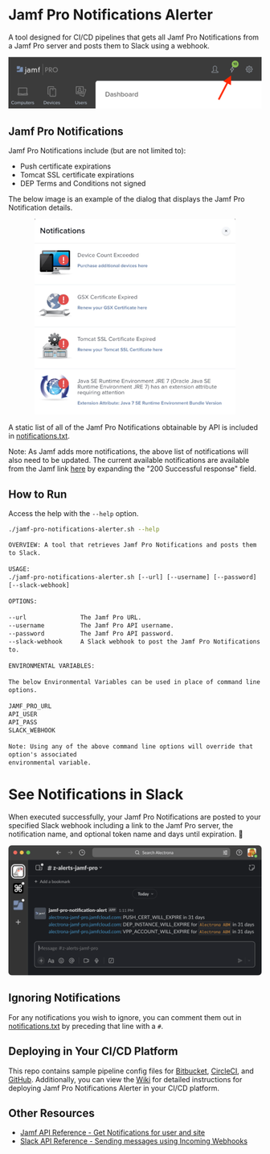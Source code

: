 # Jamf Pro Notifications Alerter

A tool designed for CI/CD pipelines that gets all Jamf Pro Notifications from a Jamf Pro server and posts them to Slack using a webhook.

![Jamf Pro Notifications in toolbar](images/jamf-pro-notifications-in-toolbar.png)

## Jamf Pro Notifications

Jamf Pro Notifications include (but are not limited to):
- Push certificate expirations
- Tomcat SSL certificate expirations
- DEP Terms and Conditions not signed

The below image is an example of the dialog that displays the Jamf Pro Notification details.

<p align="center">
<img alt="Jamf Pro Notifications Dialog" src="images/jamf-pro-notifications-dialog.png" width="400">
</p>

A static list of all of the Jamf Pro Notifications obtainable by API is included in [notifications.txt](notifications.txt).

Note: As Jamf adds more notifications, the above list of notifications will also need to be updated. The current available notifications are available from the Jamf link [here](#other-resources) by expanding the "200 Successful response" field.

## How to Run

Access the help with the `--help` option.

```sh
./jamf-pro-notifications-alerter.sh --help
```

```
OVERVIEW: A tool that retrieves Jamf Pro Notifications and posts them to Slack.

USAGE:
./jamf-pro-notifications-alerter.sh [--url] [--username] [--password] [--slack-webhook]

OPTIONS: 

--url               The Jamf Pro URL.
--username          The Jamf Pro API username.
--password          The Jamf Pro API password.
--slack-webhook     A Slack webhook to post the Jamf Pro Notifications to.

ENVIRONMENTAL VARIABLES:

The below Environmental Variables can be used in place of command line options.

JAMF_PRO_URL
API_USER
API_PASS
SLACK_WEBHOOK

Note: Using any of the above command line options will override that option's associated
environmental variable.
```

# See Notifications in Slack

When executed successfully, your Jamf Pro Notifications are posted to your specified Slack webhook including a link to the Jamf Pro server, the notification name, and optional token name and days until expiration. 🎉

![Jamf Pro Notifications in Slack](images/jamf-pro-notifications-in-slack.png)

## Ignoring Notifications

For any notifications you wish to ignore, you can comment them out in [notifications.txt](notifications.txt) by preceding that line with a `#`.

## Deploying in Your CI/CD Platform

This repo contains sample pipeline config files for [Bitbucket](/bitbucket-pipelines.yml), [CircleCI](.circleci/config.yml), and [GitHub](.github/workflows/jamf-pro-notifications-alerter.yml). Additionally, you can view the [Wiki](https://github.com/alectrona/jamf-pro-notifications-alerter/wiki) for detailed instructions for deploying Jamf Pro Notifications Alerter in your CI/CD platform.

## Other Resources

- [Jamf API Reference - Get Notifications for user and site](https://developer.jamf.com/jamf-pro/reference/get_v1-notifications)
- [Slack API Reference - Sending messages using Incoming Webhooks](https://api.slack.com/messaging/webhooks)